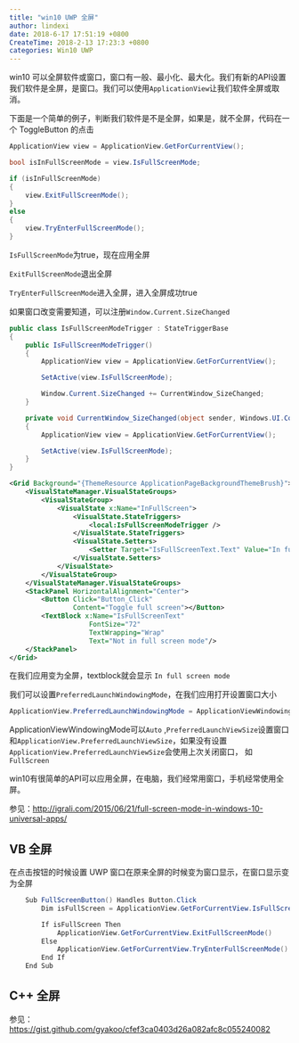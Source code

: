 ```yaml
---
title: "win10 UWP 全屏"
author: lindexi
date: 2018-6-17 17:51:19 +0800
CreateTime: 2018-2-13 17:23:3 +0800
categories: Win10 UWP
---
```


win10 可以全屏软件或窗口，窗口有一般、最小化、最大化。我们有新的API设置我们软件是全屏，是窗口。我们可以使用`ApplicationView`让我们软件全屏或取消。

<!--more-->



<div id="toc"></div>

下面是一个简单的例子，判断我们软件是不是全屏，如果是，就不全屏，代码在一个 ToggleButton 的点击

```csharp
ApplicationView view = ApplicationView.GetForCurrentView();

bool isInFullScreenMode = view.IsFullScreenMode;

if (isInFullScreenMode)  
{
    view.ExitFullScreenMode();
}
else  
{
    view.TryEnterFullScreenMode();
}
```

`IsFullScreenMode`为true，现在应用全屏

`ExitFullScreenMode`退出全屏

`TryEnterFullScreenMode`进入全屏，进入全屏成功true

如果窗口改变需要知道，可以注册`Window.Current.SizeChanged`

```csharp
public class IsFullScreenModeTrigger : StateTriggerBase  
{
    public IsFullScreenModeTrigger()
    {
        ApplicationView view = ApplicationView.GetForCurrentView();

        SetActive(view.IsFullScreenMode);

        Window.Current.SizeChanged += CurrentWindow_SizeChanged;
    }

    private void CurrentWindow_SizeChanged(object sender, Windows.UI.Core.WindowSizeChangedEventArgs e)
    {
        ApplicationView view = ApplicationView.GetForCurrentView();

        SetActive(view.IsFullScreenMode);
    }
}

```



```xml
<Grid Background="{ThemeResource ApplicationPageBackgroundThemeBrush}">  
    <VisualStateManager.VisualStateGroups>
        <VisualStateGroup>
            <VisualState x:Name="InFullScreen">
                <VisualState.StateTriggers>
                    <local:IsFullScreenModeTrigger />
                </VisualState.StateTriggers>
                <VisualState.Setters>
                    <Setter Target="IsFullScreenText.Text" Value="In full screen mode" />
                </VisualState.Setters>
            </VisualState>
        </VisualStateGroup>
    </VisualStateManager.VisualStateGroups>
    <StackPanel HorizontalAlignment="Center">
        <Button Click="Button_Click" 
                Content="Toggle full screen"></Button>
        <TextBlock x:Name="IsFullScreenText" 
                    FontSize="72" 
                    TextWrapping="Wrap" 
                    Text="Not in full screen mode"/>
    </StackPanel>
</Grid>  
```

在我们应用变为全屏，textblock就会显示 `In full screen mode`

我们可以设置`PreferredLaunchWindowingMode`，在我们应用打开设置窗口大小

```csharp
ApplicationView.PreferredLaunchWindowingMode = ApplicationViewWindowingMode.FullScreen;
```

ApplicationViewWindowingMode可以`Auto` ,`PreferredLaunchViewSize`设置窗口和`ApplicationView.PreferredLaunchViewSize`，如果没有设置`ApplicationView.PreferredLaunchViewSize`会使用上次关闭窗口， 如`FullScreen`

win10有很简单的API可以应用全屏，在电脑，我们经常用窗口，手机经常使用全屏。

参见：http://igrali.com/2015/06/21/full-screen-mode-in-windows-10-universal-apps/

<!-- 对于窗口大小，参见：win10_uwp_she_zhi_qi_dong_chuang_kou_da_xiao_huo_q.md -->

## VB 全屏

在点击按钮的时候设置 UWP 窗口在原来全屏的时候变为窗口显示，在窗口显示变为全屏

```csharp
    Sub FullScreenButton() Handles Button.Click
        Dim isFullScreen = ApplicationView.GetForCurrentView.IsFullScreenMode

        If isFullScreen Then
            ApplicationView.GetForCurrentView.ExitFullScreenMode()
        Else
            ApplicationView.GetForCurrentView.TryEnterFullScreenMode()
        End If
    End Sub
```


## C++ 全屏

<script src="https://gist.github.com/gyakoo/cfef3ca0403d26a082afc8c055240082.js"></script>

参见：https://gist.github.com/gyakoo/cfef3ca0403d26a082afc8c055240082



